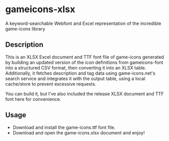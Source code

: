 # gameicons-xlsx

A keyword-searchable Webfont and Excel representation of the incredible game-icons library

## Description

This is an XLSX Excel document and TTF font file of game-icons generated by building an updated version of the icon definitions from gameicons-font into a structured CSV format, then converting it into an XLSX table. Additionally, it fetches description and tag data using game-icons.net's search service and integrates it with the output table, using a local cache/store to prevent excessive requests.

You can build it, but I've also included the release XLSX document and TTF font here for convenience.

## Usage

- Download and install the game-icons.ttf font file.
- Download and open the game-icons.xlsx document and enjoy!
